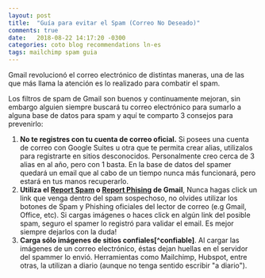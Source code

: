 ```yaml
---
layout: post
title:  "Guía para evitar el Spam (Correo No Deseado)"
comments: true
date:   2018-08-22 14:17:20 -0300
categories: coto blog recommendations ln-es
tags: mailchimp spam guia
---
```

Gmail revolucionó el correo electrónico de distintas maneras, una de las que más llama la atención es lo realizado para combatir el spam.

Los filtros de spam de Gmail son buenos y continuamente mejoran, sin embargo alguien siempre buscará tu correo electrónico para sumarlo a alguna base de datos para spam y aquí te comparto 3 consejos para prevenirlo:

<ol>
	<li>
		<b>No te registres con tu cuenta de correo oficial.</b> Si posees una cuenta de correo con Google Suites u otra que te permita crear alias, utilizalos para registrarte en sitios desconocidos. Personalmente creo cerca de 3 alias en al año, pero con 1 basta. En la base de datos del spamer quedará un email que al cabo de un tiempo nunca más funcionará, pero estará en tus manos recuperarlo.
	</li>
	<li>
		<b>Utiliza el <a target="_blank" href="https://support.google.com/mail/answer/1366858?co=GENIE.Platform%3DiOS&hl=en" target="_blank">Report Spam</a> o <a target="_blank" href="https://support.google.com/mail/answer/8253?hl=en" target="_blank">Report Phising</a> de Gmail</b>, Nunca hagas click un link que venga dentro del spam sospechoso, no olvides utilizar los botones de Spam y Phishing oficiales del lector de correo (e.g Gmail, Office, etc). Si cargas imágenes o haces click  en algún link del posible spam, seguro el spamer lo registró para validar el email. Es mejor siempre dejarlos con la duda!
	</li>
	<li>
		<b>Carga sólo imágenes de sitios confiales[^confiable]</b>. Al cargar las imágenes de un correo electrónico, éstas dejan huellas en el servidor del spammer lo envió. Herramientas como Mailchimp, Hubspot, entre otras, la utilizan a diario (aunque no tenga sentido escribir "a diario").
	</li>
</ol>

[^confiable]: En algún monento podría explicar el criterio de confiable.

